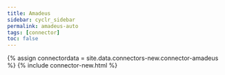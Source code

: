 ```yaml
---
title: Amadeus
sidebar: cyclr_sidebar
permalink: amadeus-auto
tags: [connector]
toc: false
---
```

{% assign connectordata = site.data.connectors-new.connector-amadeus %}
{% include connector-new.html %}	